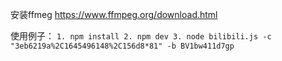安装ffmeg
https://www.ffmpeg.org/download.html

使用例子：
`1. npm install
2. npm dev
3. node bilibili.js -c "3eb6219a%2C1645496148%2C156d8*81" -b BV1bw411d7gp`
    

